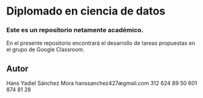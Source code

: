 # Diplomado en ciencia de datos

### Este es un repositorio netamente académico.

En el presente repositorio encontrará el desarrollo de tareas propuestas en el grupo de Google Classroom.


## Autor

Hans Yadiel Sánchez Mora
hanssanchez427ægmail.com
312 624 89 50
601 874 81 28